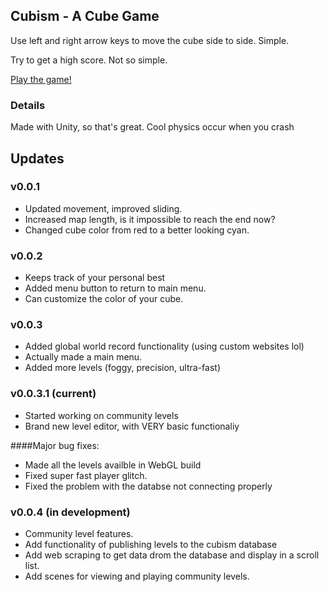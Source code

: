 ## Cubism - A Cube Game

Use left and right arrow keys to move the cube side to side. Simple. 

Try to get a high score.  Not so simple.

[Play the game!](https://www.cubism.rufus36.repl.co)


### Details

Made with Unity, so that's great. Cool physics occur when you crash



## Updates

### v0.0.1
- Updated movement, improved sliding.
- Increased map length, is it impossible to reach the end now?
- Changed cube color from red to a better looking cyan.


### v0.0.2
- Keeps track of your personal best
- Added menu button to return to main menu.
- Can customize the color of your cube.

### v0.0.3
- Added global world record functionality (using custom websites lol)
- Actually made a main menu.
- Added more levels (foggy, precision, ultra-fast)

### v0.0.3.1 (current)
 - Started working on community levels
 - Brand new level editor, with VERY basic functionaliy
 
  ####Major bug fixes:
  - Made all the levels availble in WebGL build
  - Fixed super fast player glitch.
  - Fixed the problem with the databse not connecting properly


### v0.0.4 (in development)
- Community level features.
- Add functionality of publishing levels to the cubism database
- Add web scraping to get data drom the database and display in a scroll list.
- Add scenes for viewing and playing community levels.

